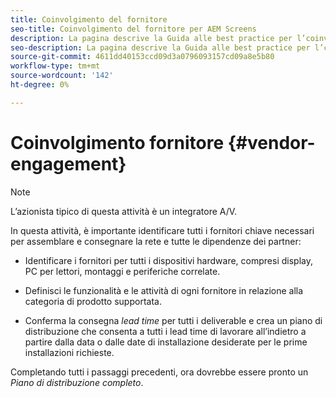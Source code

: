 ```yaml
---
title: Coinvolgimento del fornitore
seo-title: Coinvolgimento del fornitore per AEM Screens
description: La pagina descrive la Guida alle best practice per l’coinvolgimento del fornitore per AEM Screens
seo-description: La pagina descrive la Guida alle best practice per l’coinvolgimento del fornitore per AEM Screens
source-git-commit: 4611dd40153ccd09d3a0796093157cd09a8e5b80
workflow-type: tm+mt
source-wordcount: '142'
ht-degree: 0%

---
```



# Coinvolgimento fornitore {#vendor-engagement}

>[!NOTE]
>L’azionista tipico di questa attività è un integratore A/V.

In questa attività, è importante identificare tutti i fornitori chiave necessari per assemblare e consegnare la rete e tutte le dipendenze dei partner:

* Identificare i fornitori per tutti i dispositivi hardware, compresi display, PC per lettori, montaggi e periferiche correlate.

* Definisci le funzionalità e le attività di ogni fornitore in relazione alla categoria di prodotto supportata.

* Conferma la consegna *lead time* per tutti i deliverable e crea un piano di distribuzione che consenta a tutti i lead time di lavorare all’indietro a partire dalla data o dalle date di installazione desiderate per le prime installazioni richieste.

Completando tutti i passaggi precedenti, ora dovrebbe essere pronto un *Piano di distribuzione completo*.
